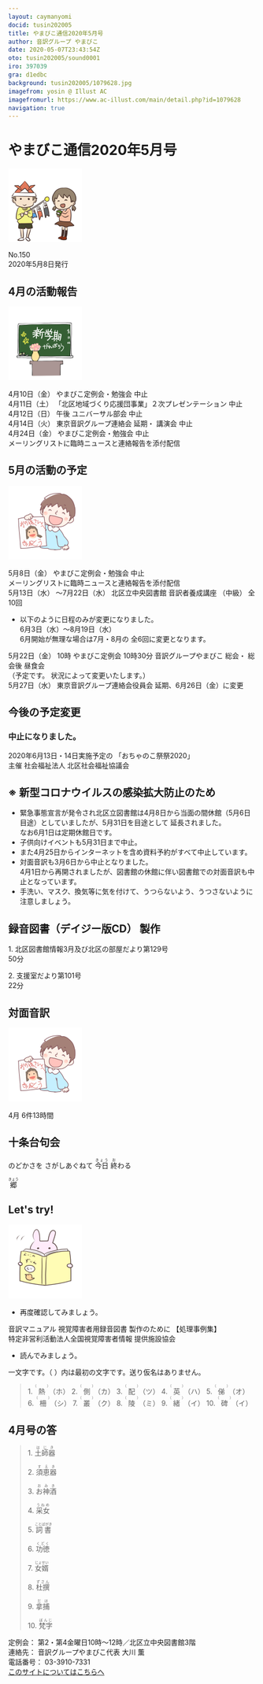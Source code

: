 ```yaml
---
layout: caymanyomi
docid: tusin202005
title: やまびこ通信2020年5月号
author: 音訳グループ やまびこ
date: 2020-05-07T23:43:54Z
oto: tusin202005/sound0001
iro: 397039
gra: d1edbc
background: tusin202005/1079628.jpg
imagefrom: yosin @ Illust AC
imagefromurl: https://www.ac-illust.com/main/detail.php?id=1079628
navigation: true
---
```

   


# <span data-dur="4.3" data-begin="2.750" id="xmri_0001">やまびこ通信2020年5月号</span>

<img class="migi" src="media/tusin202005/cut1.png" alt="" />


<span data-dur="2.511" data-begin="7.050" id="xmri_0002">No.150</span>  
<span data-dur="4.79" data-begin="9.561" id="xmri_0003">2020年5月8日発行</span>

## <span data-dur="3.563" data-begin="20.116" id="xmri_0006">4月の活動報告</span>

<img class="migi" src="media/tusin202005/cut2.png" alt="" />


<span data-dur="2.276" data-begin="23.679" id="xmri_0007">4月10日（金）</span>
<span data-dur="4.445" data-begin="25.955" id="xmri_0008">やまびこ定例会・勉強会 中止</span>  
<span data-dur="2.54" data-begin="30.400" id="xmri_0009">4月11日（土）</span>
<span data-dur="5.956" data-begin="32.940" id="xmri_000A">「北区地域づくり応援団事業」２次プレゼンテーション 中止</span>  
<span data-dur="2.595" data-begin="38.896" id="xmri_000B">4月12日（日）</span>
<span data-dur="0.975" data-begin="41.491" id="xmri_000C">午後</span>
<span data-dur="3.376" data-begin="42.466" id="xmri_000D">ユニバーサル部会 中止</span>  
<span data-dur="2.47" data-begin="45.842" id="xmri_000E">4月14日（火）</span>
<span data-dur="3.358" data-begin="48.312" id="xmri_000F">東京音訳グループ連絡会 延期・</span>
<span data-dur="2.922" data-begin="51.670" id="xmri_0010">講演会 中止</span>  
<span data-dur="2.712" data-begin="54.592" id="xmri_0011">4月24日（金）</span>
<span data-dur="4.446" data-begin="57.304" id="xmri_0012">やまびこ定例会・勉強会 中止</span>  
<span data-dur="7.181" data-begin="61.750" id="xmri_0013">メーリングリストに臨時ニュースと連絡報告を添付配信</span>

## <span data-dur="3.622" data-begin="68.931" id="xmri_0014">5月の活動の予定</span>

<img class="migi" src="media/tusin202005/cut3.png" alt="" />


<span data-dur="2.364" data-begin="72.553" id="xmri_0015">5月8日（金）</span>
<span data-dur="4.445" data-begin="74.917" id="xmri_0016">やまびこ定例会・勉強会 中止</span>  
<span data-dur="5.781" data-begin="79.362" id="xmri_0017">メーリングリストに臨時ニュースと連絡報告を添付配信</span>  
<span data-dur="2.741" data-begin="85.143" id="xmri_0018">5月13日（水）</span>
<span data-dur="3.377" data-begin="87.884" id="xmri_0019">～7月22日（水）</span>
<span data-dur="4.901" data-begin="91.261" id="xmri_001A">北区立中央図書館 音訳者養成講座 （中級）</span>
<span data-dur="2.202" data-begin="96.162" id="xmri_001B">全10回</span>

- <span data-dur="5.461" data-begin="98.364" id="xmri_001C">以下のように日程のみが変更になりました。</span>  
<span data-dur="2.389" data-begin="103.825" id="xmri_001D">6月3日（水）</span><span data-dur="3.676" data-begin="106.214" id="xmri_001E">～8月19日（水）</span>  
<span data-dur="2.631" data-begin="109.890" id="xmri_001F">6月開始が無理な場合は</span><span data-dur="6.398" data-begin="112.521" id="xmri_0020">7月・8月の 全6回に変更となります。</span>

<span data-dur="2.715" data-begin="118.919" id="xmri_0021">5月22日（金）</span>
<span data-dur="1.094" data-begin="121.634" id="xmri_0022">10時</span>
<span data-dur="2.321" data-begin="122.728" id="xmri_0023">やまびこ定例会</span>
<span data-dur="1.924" data-begin="125.049" id="xmri_0024">10時30分</span>
<span data-dur="2.993" data-begin="126.973" id="xmri_0025">音訳グループやまびこ 総会・</span>
<span data-dur="2.894" data-begin="129.966" id="xmri_0026">総会後 昼食会</span>  
<span data-dur="2.18" data-begin="132.860" id="xmri_0027">（予定です。</span>
<span data-dur="4.534" data-begin="135.040" id="xmri_0028">状況によって変更いたします。）</span>  
<span data-dur="2.792" data-begin="139.574" id="xmri_0029">5月27日（水）</span>
<span data-dur="4.346" data-begin="142.366" id="xmri_002A">東京音訳グループ連絡会役員会 延期、</span><span data-dur="2.859" data-begin="146.712" id="xmri_002B">6月26日（金）</span><span data-dur="3.737" data-begin="149.571" id="xmri_002C">に変更</span>

## <span data-dur="3.395" data-begin="153.308" id="xmri_002D">今後の予定変更</span>


### <span data-dur="3.788" data-begin="156.703" id="xmri_002E">中止になりました。</span>

<span data-dur="5.466" data-begin="160.491" id="xmri_002F">2020年6月13日・14日実施予定の</span>
<span data-dur="3.071" data-begin="165.957" id="xmri_0030">「おちゃのこ祭祭2020」</span>  
<span data-dur="1.157" data-begin="169.028" id="xmri_0031">主催</span>
<span data-dur="6.004" data-begin="170.185" id="xmri_0032">社会福祉法人 北区社会福祉協議会</span>

## <span data-dur="5.274" data-begin="176.189" id="xmri_0033">※ 新型コロナウイルスの感染拡大防止のため</span>

- <span data-dur="2.92" data-begin="181.463" id="xmri_0034">緊急事態宣言が発令され</span><span data-dur="5.352" data-begin="184.383" id="xmri_0035">北区立図書館は4月8日から当面の間休館</span><span data-dur="3.308" data-begin="189.735" id="xmri_0036">（5月6日 目途）としていましたが、</span><span data-dur="5.816" data-begin="193.043" id="xmri_0037">5月31日を目途として 延長されました。</span>  
<span data-dur="5.282" data-begin="198.859" id="xmri_0038">なお6月1日は定期休館日です。</span>
- <span data-dur="6.005" data-begin="204.141" id="xmri_0039">子供向けイベントも5月31日まで中止。</span>
- <span data-dur="3.008" data-begin="210.146" id="xmri_003A">また4月25日から</span><span data-dur="6.358" data-begin="213.154" id="xmri_003B">インターネットを含め資料予約がすべて中止しています。</span>
- <span data-dur="5.485" data-begin="219.512" id="xmri_003C">対面音訳も3月6日から中止となりました。</span>  
<span data-dur="3.191" data-begin="224.997" id="xmri_003D">4月1日から再開されましたが、</span><span data-dur="7.367" data-begin="228.188" id="xmri_003E">図書館の休館に伴い図書館での対面音訳も中止となっています。</span>
- <span data-dur="3.493" data-begin="235.555" id="xmri_003F">手洗い、マスク、換気等に気を付けて、</span><span data-dur="5.756" data-begin="239.048" id="xmri_0040">うつらないよう、うつさないように注意しましょう。</span>

## <span data-dur="5.043" data-begin="244.804" id="xmri_0041">録音図書（デイジー版CD） 製作</span>


<span data-dur="0.942" data-begin="251.454" id="xmri_0043">1.</span>
<span data-dur="6.533" data-begin="252.396" id="xmri_0044">北区図書館情報3月及び北区の部屋だより第129号</span>  
<span data-dur="2.249" data-begin="258.929" id="xmri_0045">50分</span>

<span data-dur="0.72" data-begin="261.178" id="xmri_0046">2.</span>
<span data-dur="3.048" data-begin="261.898" id="xmri_0047">支援室だより第101号</span>  
<span data-dur="3.867" data-begin="264.946" id="xmri_0048">22分</span>

## <span data-dur="2.864" data-begin="268.813" id="xmri_0049">対面音訳</span>

<img class="migi" src="media/tusin202005/cut3.png" alt="" />


<span data-dur="1.209" data-begin="271.677" id="xmri_004A">4月</span>
<span data-dur="4.664" data-begin="272.886" id="xmri_004B">6件13時間</span>

## <span data-dur="3.628" data-begin="277.550" id="xmri_004C">十条台句会</span>

<span data-dur="12.323" data-begin="281.178" id="xmri_004D">のどかさを
さがしあぐねて
<ruby>今日<rt>きょう</rt> </ruby><ruby>終<rt>お</rt></ruby>わる</span>

<span data-dur="3.13" data-begin="293.501" id="xmri_0053" class="haigo"><ruby>郷<rt>きょう</rt></ruby></span>


## <span data-dur="2.45" data-begin="297.131" id="xmri_0055">Let's try!</span>

<img class="migi" src="media/tusin202005/cut4.png" alt="" />


- <span data-dur="3.699" data-begin="299.581" id="xmri_0056">再度確認してみましょう。</span>

<span data-dur="1.64" data-begin="303.280" id="xmri_0057">音訳マニュアル</span>
<span data-dur="4.054" data-begin="304.920" id="xmri_0058">視覚障害者用録音図書 製作のために</span>
<span data-dur="2.061" data-begin="308.974" id="xmri_0059">【処理事例集】</span>  
<span data-dur="8.166" data-begin="311.035" id="xmri_005A">特定非営利活動法人全国視覚障害者情報 提供施設協会</span>

- <span data-dur="3.707" data-begin="319.201" id="xmri_005B">読んでみましょう。</span>

<span data-dur="4.766" data-begin="322.908" id="xmri_005C">一文字です。（ ）内は最初の文字です。送り仮名はありません。</span>

<blockquote markdown="1">
1. <ruby>熱<rt>（　　　）</rt></ruby>（ホ）
2. <ruby>側<rt>（　　　）</rt></ruby>（カ）
3. <ruby>配<rt>（　　　）</rt></ruby>（ツ）
4. <ruby>英<rt>（　　　）</rt></ruby>（ハ）
5. <ruby>俤<rt>（　　　）</rt></ruby>（オ）
6. <ruby>柵<rt>（　　　）</rt></ruby>（シ）
7. <ruby>叢<rt>（　　　）</rt></ruby>（ク）
8. <ruby>陵<rt>（　　　）</rt></ruby>（ミ）
9. <ruby>緒<rt>（　　　）</rt></ruby>（イ）
10. <ruby>碑<rt>（　　　）</rt></ruby>（イ）
</blockquote>
 
 
## <span data-dur="3.15" data-begin="327.674" id="xmri_005D">4月号の答</span>

<blockquote markdown="1">
<span data-dur="0.941" data-begin="330.824" id="xmri_005E">1.</span>
<span data-dur="1.523" data-begin="331.765" id="xmri_005F"><ruby>土師器<rt>はじき</rt></ruby></span>

<span data-dur="0.72" data-begin="333.288" id="xmri_0060">2.</span>
<span data-dur="1.61" data-begin="334.008" id="xmri_0061"><ruby>須恵器<rt>すえき</rt></ruby></span>

<span data-dur="0.968" data-begin="335.618" id="xmri_0062">3.</span>
<span data-dur="1.632" data-begin="336.586" id="xmri_0063"><ruby>お神酒<rt>おみき</rt></ruby></span>

<span data-dur="0.898" data-begin="338.218" id="xmri_0064">4.</span>
<span data-dur="1.542" data-begin="339.116" id="xmri_0065"><ruby>采女<rt>うねめ</rt></ruby></span>

<span data-dur="0.776" data-begin="340.658" id="xmri_0066">5.</span>
<span data-dur="1.912" data-begin="341.434" id="xmri_0067"><ruby>詞書<rt>ことばがき</rt></ruby></span>

<span data-dur="0.946" data-begin="343.346" id="xmri_0068">6.</span>
<span data-dur="1.451" data-begin="344.292" id="xmri_0069"><ruby>功徳<rt>くどく</rt></ruby></span>

<span data-dur="0.918" data-begin="345.743" id="xmri_006A">7.</span>
<span data-dur="1.678" data-begin="346.661" id="xmri_006B"><ruby>女婿<rt>じょせい</rt></ruby></span>

<span data-dur="0.949" data-begin="348.339" id="xmri_006C">8.</span>
<span data-dur="1.654" data-begin="349.288" id="xmri_006D"><ruby>杜撰<rt>ずさん</rt></ruby></span>

<span data-dur="0.896" data-begin="350.942" id="xmri_006E">9.</span>
<span data-dur="1.503" data-begin="351.838" id="xmri_006F"><ruby>拿捕<rt>だほ</rt></ruby></span>

<span data-dur="0.909" data-begin="353.341" id="xmri_0070">10.</span>
<span data-dur="1.671" data-begin="354.250" id="xmri_0071"><ruby>梵字<rt>ぼんじ</rt></ruby></span>
</blockquote>


<span data-dur="1.277" data-begin="355.921" id="xmri_0072">定例会：</span>
<span data-dur="6.863" data-begin="357.198" id="xmri_0073">第2・第4金曜日10時～12時／北区立中央図書館3階</span>  
<span data-dur="1.54" data-begin="364.061" id="xmri_0074">連絡先：</span>
<span data-dur="4.346" data-begin="365.601" id="xmri_0075">音訳グループやまびこ代表 大川 薫</span>  
<span data-dur="1.652" data-begin="369.947" id="xmri_0076">電話番号：</span>
<span data-dur="4.791" data-begin="371.599" id="xmri_0077">03-3910-7331</span>  
<a href="mailto:ymbk2016ml@gmail.com?Subject=やまびこウェブサイトについて" data-dur="6.205" data-begin="376.390" id="xmri_0078">このサイトについてはこちらへ</a>

